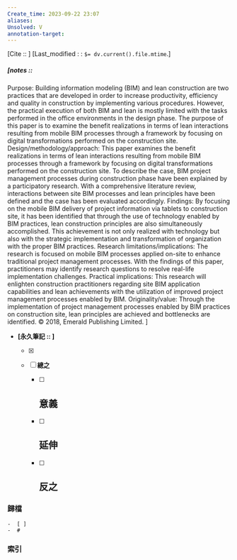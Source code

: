 ```yaml
---
Create_time: 2023-09-22 23:07
aliases: 
Unsolved: V
annotation-target:
---
```

[Cite ::  ]
[Last_modified : : `$= dv.current().file.mtime`.]
##### [notes ::  
Purpose: Building information modeling (BIM) and lean construction are two practices that are developed in order to increase productivity, efficiency and quality in construction by implementing various procedures. However, the practical execution of both BIM and lean is mostly limited with the tasks performed in the office environments in the design phase. The purpose of this paper is to examine the benefit realizations in terms of lean interactions resulting from mobile BIM processes through a framework by focusing on digital transformations performed on the construction site. 
Design/methodology/approach: This paper examines the benefit realizations in terms of lean interactions resulting from mobile BIM processes through a framework by focusing on digital transformations performed on the construction site. To describe the case, BIM project management processes during construction phase have been explained by a participatory research. With a comprehensive literature review, interactions between site BIM processes and lean principles have been defined and the case has been evaluated accordingly. Findings: By focusing on the mobile BIM delivery of project information via tablets to construction site, it has been identified that through the use of technology enabled by BIM practices, lean construction principles are also simultaneously accomplished. This achievement is not only realized with technology but also with the strategic implementation and transformation of organization with the proper BIM practices. 
Research limitations/implications: The research is focused on mobile BIM processes applied on-site to enhance traditional project management processes. With the findings of this paper, practitioners may identify research questions to resolve real-life implementation challenges. Practical implications: This research will enlighten construction practitioners regarding site BIM application capabilities and lean achievements with the utilization of improved project management processes enabled by BIM. Originality/value: Through the implementation of project management processes enabled by BIM practices on construction site, lean principles are achieved and bottlenecks are identified. © 2018, Emerald Publishing Limited. ]

- **[永久筆記 :: ]**
	
	- [x]
	
	- [ ] **總之**
		
		- [ ] **意義**
			-
		
		- [ ] **延伸**
			- 
		
		- [ ] **反之**
			-
		


### 歸檔 
	-  [ ]
	-  #

### 索引

